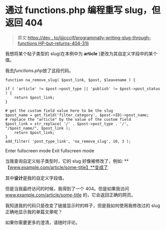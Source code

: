 # 通过 functions.php 编程重写 slug，但返回 404

> 原文:[https://dev . to/jjjjcccjf/programmally-writing-slug-through-functions HP-but-returns-404-31li](https://dev.to/jjjjcccjjf/programmatically-rewriting-slug-through-functionsphp-but-returns-404-31li)

我想将某个帖子类型的 slug(在本例中为 **article** )更改为其自定义字段中的某个值。

我去*functions.php*放了这段代码。

```
function na_remove_slug( $post_link, $post, $leavename ) {

if ( 'article' != $post->post_type || 'publish' != $post->post_status ) {
    return $post_link;
} 

# get the custom field value here to be the slug
$post_name = get_field('filter_category', $post->ID)->post_name; 
# replace the "article" by the value of the custom field
$post_link = str_replace( '/' . $post->post_type . '/', "/$post_name/", $post_link ); 
    return $post_link;
}
add_filter( 'post_type_link', 'na_remove_slug', 10, 3 ); 
```

Enter fullscreen mode Exit fullscreen mode

当我查询自定义帖子类型时，它的 slug 好像被修改了，例如:
**【www.example.com/article/some-title】**变成了

其中**设计**是我的自定义字段值。

但是当我最终访问的时候，我得到了一个 404。但是如果我访问 www.example.com/article/some-title 的，它会返回正确的网页。

我知道我的代码只是改变了链接显示时的样子，但是我如何使用我修改过的 slug 正确地显示我的单篇文章呢？

如果你需要更多的澄清，请随时评论。